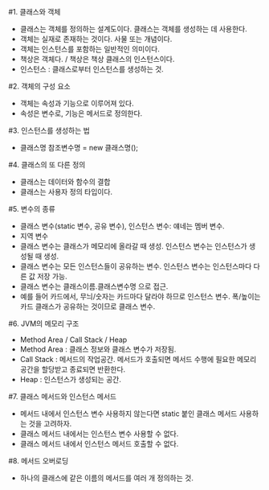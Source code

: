 #1. 클래스와 객체
- 클래스는 객체를 정의하는 설계도이다. 클래스는 객체를 생성하는 데 사용한다.
- 객체는 실재로 존재하는 것이다. 사물 또는 개념이다.
- 객체는 인스턴스를 포함하는 일반적인 의미이다.
- 책상은 객체다. / 책상은 책상 클래스의 인스턴스이다.
- 인스턴스 : 클래스로부터 인스턴스를 생성하는 것.

#2. 객체의 구성 요소
- 객체는 속성과 기능으로 이루어져 있다.
- 속성은 변수로, 기능은 메서드로 정의한다.

#3. 인스턴스를 생성하는 법
- 클래스명 참조변수명 = new 클래스명();

#4. 클래스의 또 다른 정의
- 클래스는 데이터와 함수의 결합
- 클래스는 사용자 정의 타입이다.

#5. 변수의 종류
- 클래스 변수(static 변수, 공유 변수), 인스턴스 변수: 얘네는 멤버 변수.
- 지역 변수
- 클래스 변수는 클래스가 메모리에 올라갈 때 생성. 인스턴스 변수는 인스턴스가 생성될 때 생성.
- 클래스 변수는 모든 인스턴스들이 공유하는 변수. 인스턴스 변수는 인스턴스마다 다른 값 저장 가능.
- 클래스 변수는 클래스이름.클래스변수명 으로 접근.
- 예를 들어 카드에서, 무늬/숫자는 카드마다 달라야 하므로 인스턴스 변수. 폭/높이는 카드 클래스가 공유하는 것이므로 클래스 변수.

#6. JVM의 메모리 구조
- Method Area / Call Stack / Heap
- Method Area : 클래스 정보와 클래스 변수가 저장됨.
- Call Stack : 메서드의 작업공간. 메서드가 호출되면 메서드 수행에 필요한 메모리공간을 할당받고 종료되면 반환한다.
- Heap : 인스턴스가 생성되는 공간.

#7. 클래스 메서드와 인스턴스 메서드
- 메서드 내에서 인스턴스 변수 사용하지 않는다면 static 붙인 클래스 메서드 사용하는 것을 고려하자.
- 클래스 메서드 내에서는 인스턴스 변수 사용할 수 없다. 
- 클래스 메서드 내에서 인스턴스 메서드 호출할 수 없다.

#8. 메서드 오버로딩
- 하나의 클래스에 같은 이름의 메서드를 여러 개 정의하는 것.